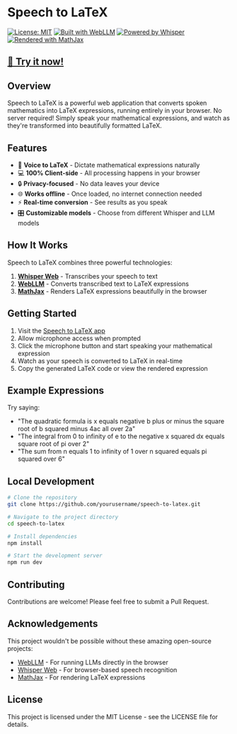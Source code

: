 # Speech to LaTeX

<!-- Demo video will go here -->

[![License: MIT](https://img.shields.io/badge/License-MIT-yellow.svg)](https://opensource.org/licenses/MIT)
[![Built with WebLLM](https://img.shields.io/badge/Built%20with-WebLLM-blue)](https://github.com/mlc-ai/web-llm)
[![Powered by Whisper](https://img.shields.io/badge/Powered%20by-Whisper-orange)](https://github.com/xenova/whisper-web)
[![Rendered with MathJax](https://img.shields.io/badge/Rendered%20with-MathJax-green)](https://www.mathjax.org/)

## [🚀 Try it now!](https://your-deployment-url.com)

## Overview

Speech to LaTeX is a powerful web application that converts spoken mathematics into LaTeX expressions, running entirely in your browser. No server required! Simply speak your mathematical expressions, and watch as they're transformed into beautifully formatted LaTeX.

## Features

- 🎤 **Voice to LaTeX** - Dictate mathematical expressions naturally
- 💻 **100% Client-side** - All processing happens in your browser
- 🔒 **Privacy-focused** - No data leaves your device
- 🌐 **Works offline** - Once loaded, no internet connection needed
- ⚡ **Real-time conversion** - See results as you speak
- 🎛️ **Customizable models** - Choose from different Whisper and LLM models

## How It Works

Speech to LaTeX combines three powerful technologies:

1. **[Whisper Web](https://github.com/xenova/whisper-web)** - Transcribes your speech to text
2. **[WebLLM](https://github.com/mlc-ai/web-llm)** - Converts transcribed text to LaTeX expressions
3. **[MathJax](https://www.mathjax.org/)** - Renders LaTeX expressions beautifully in the browser

## Getting Started

1. Visit the [Speech to LaTeX app](https://your-deployment-url.com)
2. Allow microphone access when prompted
3. Click the microphone button and start speaking your mathematical expression
4. Watch as your speech is converted to LaTeX in real-time
5. Copy the generated LaTeX code or view the rendered expression

## Example Expressions

Try saying:
- "The quadratic formula is x equals negative b plus or minus the square root of b squared minus 4ac all over 2a"
- "The integral from 0 to infinity of e to the negative x squared dx equals square root of pi over 2"
- "The sum from n equals 1 to infinity of 1 over n squared equals pi squared over 6"

## Local Development

```bash
# Clone the repository
git clone https://github.com/yourusername/speech-to-latex.git

# Navigate to the project directory
cd speech-to-latex

# Install dependencies
npm install

# Start the development server
npm run dev
```

## Contributing

Contributions are welcome! Please feel free to submit a Pull Request.

## Acknowledgements

This project wouldn't be possible without these amazing open-source projects:

- [WebLLM](https://github.com/mlc-ai/web-llm) - For running LLMs directly in the browser
- [Whisper Web](https://github.com/xenova/whisper-web) - For browser-based speech recognition
- [MathJax](https://www.mathjax.org/) - For rendering LaTeX expressions

## License

This project is licensed under the MIT License - see the LICENSE file for details.
